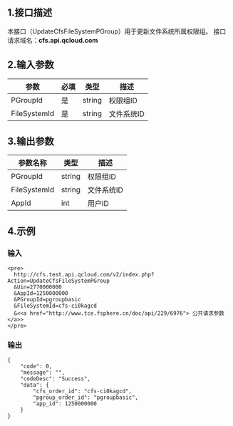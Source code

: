 ## 1.接口描述
本接口（UpdateCfsFileSystemPGroup）用于更新文件系统所属权限组。
接口请求域名：**cfs.api.qcloud.com**
## 2.输入参数
|       参数      | 必填 |  类型  |                               描述                           |
|-----------------|------|--------|--------------------------------------------------------------|
|PGroupId    |  是  | string | 权限组ID |
|FileSystemId       |   是  | string | 文件系统ID|

## 3.输出参数
| 参数名称 | 类型 | 描述 |
|----------|----- | ---- |
|PGroupId    |   string | 权限组ID |
|FileSystemId       |   string | 文件系统ID|
|AppId            |   int    | 用户ID|


## 4.示例 

### 输入


```
<pre>
  http://cfs.test.api.qcloud.com/v2/index.php?Action=UpdateCfsFileSystemPGroup
  &Uin=2770000000
  &AppId=1250000000
  &PGroupId=pgroupbasic
  &FileSystemId=cfs-ci0kagcd
  &<<a href="http://www.tce.fsphere.cn/doc/api/229/6976"> 公共请求参数 </a>>
</pre>
```

### 输出

```
{
    "code": 0,
    "message": "",
    "codeDesc": "Success",
    "data": {
        "cfs_order_id": "cfs-ci0kagcd",
        "pgroup_order_id": "pgroupbasic",
        "app_id": 1250000000
    }
}

```


